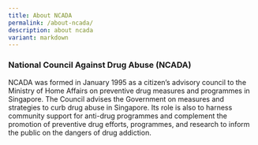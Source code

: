 ```yaml
---
title: About NCADA
permalink: /about-ncada/
description: about ncada
variant: markdown
---
```

### National Council Against Drug Abuse (NCADA)

NCADA was formed in January 1995 as a citizen’s advisory council to the Ministry of Home Affairs on preventive drug measures and programmes in Singapore. The Council advises the Government on measures and strategies to curb drug abuse in Singapore. Its role is also to harness community support for anti-drug programmes and complement the promotion of preventive drug efforts, programmes, and research to inform the public on the dangers of drug addiction.